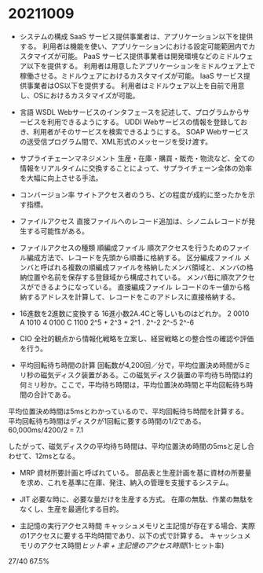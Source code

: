 # 20211009

- システムの構成
SaaS
サービス提供事業者は、アプリケーション以下を提供する。
利用者は機能を使い、アプリケーションにおける設定可能範囲内でカスタマイズが可能。
PaaS
サービス提供事業者は開発環境などのミドルウェア以下を提供する。
利用者は用意したアプリケーションをミドルウェア上で稼働させる。ミドルウェアにおけるカスタマイズが可能。
laaS
サービス提供事業者はOS以下を提供する。
利用者はミドルウェア以上を自前で用意し、OSにおけるカスタマイズが可能。

- 言語
WSDL
Webサービスのインタフェースを記述して、プログラムからサービスを利用できるようにする。
UDDI
Webサービスの情報を登録しておき、利用者がそのサービスを検索できるようにする。
SOAP
Webサービスの送受信プログラム間で、XML形式のメッセージを受け渡す。

- サプライチェーンマネジメント
生産・在庫・購買・販売・物流など、全ての情報をリアルタイムに交換することによって、サプライチェーン全体の効率を大幅に向上させる手法。

- コンバージョン率
サイトアクセス者のうち、どの程度が成約に至ったかを示す指標。

- ファイルアクセス
直接ファイルへのレコード追加は、シノニムレコードが発生する可能性がある。

- ファイルアクセスの種類
順編成ファイル
順次アクセスを行うためのファイル編成方法で、レコードを先頭から順番に格納する。
区分編成ファイル
メンバと呼ばれる複数の順編成ファイルを格納したメンバ領域と、メンバの格納位置や名前を保存する登録域から構成されている。
メンバ毎に順次アクセスができるようになっている。
直接編成ファイル
レコードのキー値から格納するアドレスを計算して、レコードをこのアドレスに直接格納する。

- 16進数を2進数に変換する
16進小数2A.4Cと等しいものはどれか。
2 0010
A 1010
4 0100
C 1100
2^5 + 2^3 + 2^1 . 2^-2 2^-5 2^-6

- CIO
全社的観点から情報化戦略を立案し、経営戦略との整合性の確認や評価を行う。

- 平均回転待ち時間の計算
回転数が4,200回／分で，平均位置決め時間が5ミリ秒の磁気ディスク装置がある。この磁気ディスク装置の平均待ち時間は約何ミリ秒か。ここで，平均待ち時間は，平均位置決め時間と平均回転待ち時間の合計である。

平均位置決め時間は5msとわかっているので、平均回転待ち時間を計算する。
平均回転待ち時間はディスクが1回転に要する時間の1/2である。
60,000ms/4200/2 = 7.1

したがって、磁気ディスクの平均待ち時間は、平均位置決め時間の5msと足し合わせて、12msとなる。

- MRP
資材所要計画と呼ばれている。
部品表と生産計画を基に資材の所要量を求め、これを基準に在庫、発注、納入の管理を支援するシステム。

- JIT
必要な時に、必要な量だけを生産する方式。
在庫の無駄、作業の無駄をなくし、生産を最適化する目的。

- 主記憶の実行アクセス時間
キャッシュメモリと主記憶が存在する場合、実際の1アクセスに要する平均時間であり、以下の式で計算する。
キャッシュメモリのアクセス時間*ヒット率 + 主記憶のアクセス時間*(1-ヒット率)

27/40 67.5%
